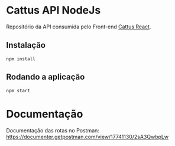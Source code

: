 # Cattus API NodeJs

Repositório da API consumida pelo Front-end [Cattus React](https://github.com/Kawamotus/cattus-react).

## Instalação

    npm install

## Rodando a aplicação

    npm start
    
# Documentação

Documentação das rotas no Postman:
https://documenter.getpostman.com/view/17741130/2sA3QwbpLw
